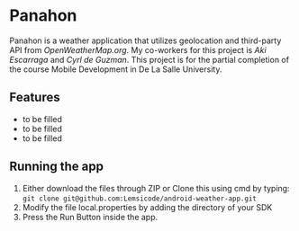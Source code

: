 # Panahon
Panahon is a weather application that utilizes geolocation and third-party API from _OpenWeatherMap.org_. My co-workers for this project is _Aki Escarraga_ and _Cyrl de Guzman_. This project is for the partial completion of the course Mobile Development in De La Salle University.

## Features
* to be filled
* to be filled
* to be filled

## Running the app
1. Either download the files through ZIP or Clone this using cmd by typing: <br/> `git clone git@github.com:Lemsicode/android-weather-app.git`
2. Modify the file local.properties by adding the directory of your SDK
3. Press the Run Button inside the app.
